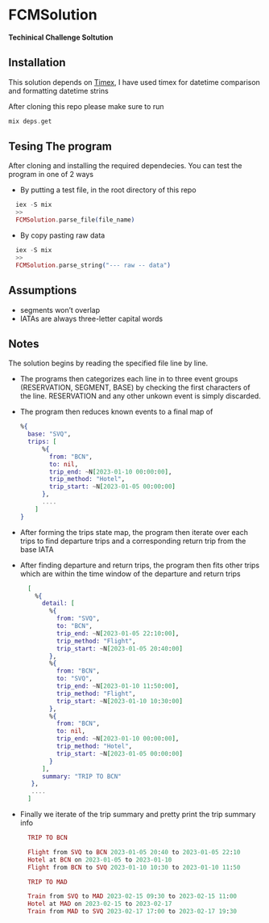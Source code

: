 # FCMSolution

**Techinical Challenge Soltution**

## Installation
This solution depends on [Timex](https://hexdocs.pm/timex), I have used timex for datetime comparison and formatting datetime strins

After cloning this repo please make sure to run 

```elixir
mix deps.get
```
## Tesing The program
After cloning and installing the required dependecies. 
You can test the program in one of 2 ways
- By putting a test file, in the root directory of this repo
```elixir
  iex -S mix 
  >> 
  FCMSolution.parse_file(file_name)
```
- By copy pasting raw data
```elixir
  iex -S mix 
  >> 
  FCMSolution.parse_string("--- raw -- data")
```
## Assumptions
- segments won’t overlap 
- IATAs are always three-letter capital words

## Notes
The solution begins by reading the specified file line by line. 
- The programs then categorizes each line in to three event groups (RESERVATION, SEGMENT, BASE) by checking the first characters of the line. RESERVATION and any other unkown event is simply discarded.
- The program then reduces known events to a final map of 
    ```elixir
    %{
      base: "SVQ",
      trips: [
          %{
            from: "BCN",
            to: nil,
            trip_end: ~N[2023-01-10 00:00:00],
            trip_method: "Hotel",
            trip_start: ~N[2023-01-05 00:00:00]
          },
          ....
        ]
    }
    ```
- After forming the trips state map, the program then iterate over each trips to find departure trips and a corresponding return trip from the base IATA
- After finding departure and return trips, the program then fits other trips which are within the time window of the departure and return trips
    ```elixir
      [
        %{
          detail: [
            %{
              from: "SVQ",
              to: "BCN",
              trip_end: ~N[2023-01-05 22:10:00],
              trip_method: "Flight",
              trip_start: ~N[2023-01-05 20:40:00]
            },
            %{
              from: "BCN",
              to: "SVQ",
              trip_end: ~N[2023-01-10 11:50:00],
              trip_method: "Flight",
              trip_start: ~N[2023-01-10 10:30:00]
            },
            %{
              from: "BCN",
              to: nil,
              trip_end: ~N[2023-01-10 00:00:00],
              trip_method: "Hotel",
              trip_start: ~N[2023-01-05 00:00:00]
            }
          ],
          summary: "TRIP TO BCN"
       },
       ....
      ]

    ```
 - Finally we iterate of the trip summary and pretty print the trip summary info

    ```elixir
      TRIP TO BCN

      Flight from SVQ to BCN 2023-01-05 20:40 to 2023-01-05 22:10
      Hotel at BCN on 2023-01-05 to 2023-01-10
      Flight from BCN to SVQ 2023-01-10 10:30 to 2023-01-10 11:50

      TRIP TO MAD

      Train from SVQ to MAD 2023-02-15 09:30 to 2023-02-15 11:00
      Hotel at MAD on 2023-02-15 to 2023-02-17
      Train from MAD to SVQ 2023-02-17 17:00 to 2023-02-17 19:30
    ```



